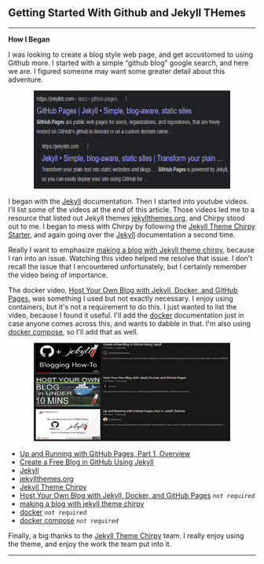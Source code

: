 
## Getting Started With Github and Jekyll THemes
 
 ---

**How I Began**
 
I was looking to create a blog style web page, and get accustomed to using Github more. I started with a simple “github blog” google search, and here we are. I figured someone may want some greater detail about this adventure.

<p align="center">
<img src="https://raw.githubusercontent.com/n1ghtx0w1/blog-learning/main/img/github-blog1.png" width="400" height="200">
</p>
 
I began with the [Jekyll] documentation. Then I started into youtube videos. I’ll list some of the videos at the end of this article. Those videos led me to a resource that listed out Jekyll themes [jekyllthemes.org], and Chirpy stood out to me. I began to mess with Chirpy by following the [Jekyll Theme Chirpy Starter], and again going over the [Jekyll] documentation a second time.
 
Really I want to emphasize [making a blog with Jekyll theme chirpy], because I ran into an issue.  Watching this video helped me resolve that issue. I don't recall the issue that I encountered unfortunately, but I certainly remember the video being of importance.

The docker video, [Host Your Own Blog with Jekyll, Docker, and GitHub Pages], was something I used but not exactly necessary. I enjoy using containers, but it's not a requirement to do this. I just wanted to list the video, because I found it useful. I'll add the [docker] documentation just in case anyone comes across this, and wants to dabble in that. I'm also using [docker compose], so I'll add that as well.

<p align="center">
<img src="https://raw.githubusercontent.com/n1ghtx0w1/blog-learning/main/img/github-blog2.png" width="400" height="200">
</p>
 
- [Up and Running with GitHub Pages, Part 1, Overview]
- [Create a Free Blog in GitHub Using Jekyll]
- [Jekyll]
- [jekyllthemes.org]
- [Jekyll Theme Chirpy]
- [Host Your Own Blog with Jekyll, Docker, and GitHub Pages] *`not required`*
- [making a blog with jekyll theme chirpy]
- [docker] *`not required`*
- [docker compose] *`not required`*
 
Finally, a big thanks to the [Jekyll Theme Chirpy] team. I really enjoy using the theme, and enjoy the work the team put into it. 

---

[Up and Running with GitHub Pages, Part 1, Overview]: (https://www.youtube.com/watch?v=EvYs1idcGnM&list=PLWzwUIYZpnJuT0sH4BN56P5oWTdHJiTNq)
[Create a Free Blog in GitHub Using Jekyll]: (https://www.youtube.com/watch?v=-QA6HqZalBQ&t=198s)
[Jekyll]: (https://jekyllrb.com/docs/installation/)
[jekyllthemes.org]: (http://jekyllthemes.org/themes/jekyll-theme-chirpy/)
[Jekyll Theme Chirpy]: (https://github.com/cotes2020/jekyll-theme-chirpy)
[Jekyll Theme Chirpy Starter]: (https://github.com/cotes2020/chirpy-starter/generate)
[Host Your Own Blog with Jekyll, Docker, and GitHub Pages]: (https://www.youtube.com/watch?v=ZHQ3IwIL590&t=359s)
[making a blog with jekyll theme chirpy]: (https://www.youtube.com/watch?v=cUJ_PjfW2SE&t=1906s)
[docker]: (https://docs.docker.com/engine/install/)
[docker compose]: (https://docs.docker.com/compose/install/)